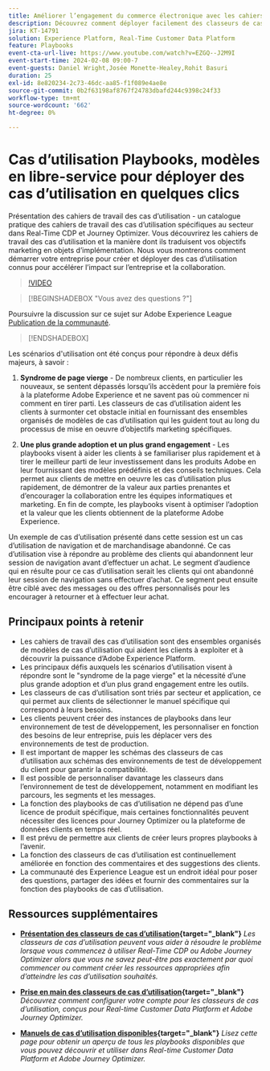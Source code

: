 ```yaml
---
title: Améliorer l’engagement du commerce électronique avec les cahiers de travail des cas d’utilisation, les modèles en libre-service pour déployer les cas d’utilisation du commerce électronique en quelques clics
description: Découvrez comment déployer facilement des classeurs de cas d’utilisation dans Adobe Real-Time CDP et Adobe Journey Optimizer et déverrouiller les possibilités d’amélioration de l’engagement des clients du commerce électronique.
jira: KT-14791
solution: Experience Platform, Real-Time Customer Data Platform
feature: Playbooks
event-cta-url-live: https://www.youtube.com/watch?v=EZGQ--J2M9I
event-start-time: 2024-02-08 09:00-7
event-guests: Daniel Wright,Josée Monette-Healey,Rohit Basuri
duration: 25
exl-id: 8e820234-2c73-46dc-aa85-f1f089e4ae8e
source-git-commit: 0b2f63198af8767f24783dbafd244c9398c24f33
workflow-type: tm+mt
source-wordcount: '662'
ht-degree: 0%

---
```


# Cas d’utilisation Playbooks, modèles en libre-service pour déployer des cas d’utilisation en quelques clics

Présentation des cahiers de travail des cas d’utilisation - un catalogue pratique des cahiers de travail des cas d’utilisation spécifiques au secteur dans Real-Time CDP et Journey Optimizer. Vous découvrirez les cahiers de travail des cas d’utilisation et la manière dont ils traduisent vos objectifs marketing en objets d’implémentation. Nous vous montrerons comment démarrer votre entreprise pour créer et déployer des cas d’utilisation connus pour accélérer l’impact sur l’entreprise et la collaboration.

>[!VIDEO](https://video.tv.adobe.com/v/3426930/?quality=12&learn=on)

>[!BEGINSHADEBOX &quot;Vous avez des questions ?&quot;]

Poursuivre la discussion sur ce sujet sur Adobe Experience League [Publication de la communauté](https://experienceleaguecommunities.adobe.com/t5/adobe-experience-platform/experience-league-live-post-session-discussion-use-case/m-p/651643#M488).

>[!ENDSHADEBOX]

Les scénarios d&#39;utilisation ont été conçus pour répondre à deux défis majeurs, à savoir :

1. **Syndrome de page vierge** - De nombreux clients, en particulier les nouveaux, se sentent dépassés lorsqu’ils accèdent pour la première fois à la plateforme Adobe Experience et ne savent pas où commencer ni comment en tirer parti. Les classeurs de cas d’utilisation aident les clients à surmonter cet obstacle initial en fournissant des ensembles organisés de modèles de cas d’utilisation qui les guident tout au long du processus de mise en oeuvre d’objectifs marketing spécifiques.

1. **Une plus grande adoption et un plus grand engagement** - Les playbooks visent à aider les clients à se familiariser plus rapidement et à tirer le meilleur parti de leur investissement dans les produits Adobe en leur fournissant des modèles prédéfinis et des conseils techniques.  Cela permet aux clients de mettre en oeuvre les cas d’utilisation plus rapidement, de démontrer de la valeur aux parties prenantes et d’encourager la collaboration entre les équipes informatiques et marketing.  En fin de compte, les playbooks visent à optimiser l’adoption et la valeur que les clients obtiennent de la plateforme Adobe Experience.

Un exemple de cas d’utilisation présenté dans cette session est un cas d’utilisation de navigation et de marchandisage abandonné. Ce cas d’utilisation vise à répondre au problème des clients qui abandonnent leur session de navigation avant d’effectuer un achat. Le segment d’audience qui en résulte pour ce cas d’utilisation serait les clients qui ont abandonné leur session de navigation sans effectuer d’achat. Ce segment peut ensuite être ciblé avec des messages ou des offres personnalisés pour les encourager à retourner et à effectuer leur achat.

## Principaux points à retenir

* Les cahiers de travail des cas d’utilisation sont des ensembles organisés de modèles de cas d’utilisation qui aident les clients à exploiter et à découvrir la puissance d’Adobe Experience Platform.
* Les principaux défis auxquels les scénarios d’utilisation visent à répondre sont le &quot;syndrome de la page vierge&quot; et la nécessité d’une plus grande adoption et d’un plus grand engagement entre les outils.
* Les classeurs de cas d’utilisation sont triés par secteur et application, ce qui permet aux clients de sélectionner le manuel spécifique qui correspond à leurs besoins.
* Les clients peuvent créer des instances de playbooks dans leur environnement de test de développement, les personnaliser en fonction des besoins de leur entreprise, puis les déplacer vers des environnements de test de production.
* Il est important de mapper les schémas des classeurs de cas d’utilisation aux schémas des environnements de test de développement du client pour garantir la compatibilité.
* Il est possible de personnaliser davantage les classeurs dans l’environnement de test de développement, notamment en modifiant les parcours, les segments et les messages.
* La fonction des playbooks de cas d’utilisation ne dépend pas d’une licence de produit spécifique, mais certaines fonctionnalités peuvent nécessiter des licences pour Journey Optimizer ou la plateforme de données clients en temps réel.
* Il est prévu de permettre aux clients de créer leurs propres playbooks à l’avenir.
* La fonction des classeurs de cas d’utilisation est continuellement améliorée en fonction des commentaires et des suggestions des clients.
* La communauté des Experience League est un endroit idéal pour poser des questions, partager des idées et fournir des commentaires sur la fonction des playbooks de cas d’utilisation.

## Ressources supplémentaires

* **[Présentation des classeurs de cas d’utilisation](https://experienceleague.adobe.com/docs/experience-platform/use-case-playbooks/playbooks/overview.html){target="_blank"}**
  *Les classeurs de cas d’utilisation peuvent vous aider à résoudre le problème lorsque vous commencez à utiliser Real-Time CDP ou Adobe Journey Optimizer alors que vous ne savez peut-être pas exactement par quoi commencer ou comment créer les ressources appropriées afin d’atteindre les cas d’utilisation souhaités.*

* **[Prise en main des classeurs de cas d’utilisation](https://experienceleague.adobe.com/docs/experience-platform/use-case-playbooks/playbooks/get-started.html?lang=fr){target="_blank"}**
  *Découvrez comment configurer votre compte pour les classeurs de cas d’utilisation, conçus pour Real-time Customer Data Platform et Adobe Journey Optimizer.*

* **[Manuels de cas d’utilisation disponibles](https://experienceleague.adobe.com/docs/experience-platform/use-case-playbooks/playbooks/playbooks-list.html?lang=fr){target="_blank"}**
  *Lisez cette page pour obtenir un aperçu de tous les playbooks disponibles que vous pouvez découvrir et utiliser dans Real-time Customer Data Platform et Adobe Journey Optimizer.*
